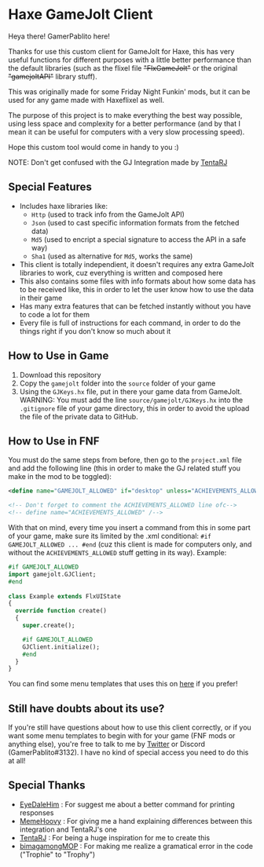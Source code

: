 # Haxe GameJolt Client

Heya there! GamerPablito here!

Thanks for use this custom client for GameJolt for Haxe, this has very useful functions for different purposes with a little better performance than the default libraries (such as the flixel file ~~"FlxGameJolt"~~ or the original ~~"gamejoltAPI"~~ library stuff).

This was originally made for some Friday Night Funkin' mods, but it can be used for any game made with Haxeflixel as well.

The purpose of this project is to make everything the best way possible, using less space and complexity for a better performance (and by that I mean it can be useful for computers with a very slow processing speed).

Hope this custom tool would come in handy to you :)

NOTE: Don't get confused with the GJ Integration made by [TentaRJ](https://github.com/TentaRJ/GameJolt-FNF-Integration)

## Special Features
- Includes haxe libraries like:
  - `Http` (used to track info from the GameJolt API)
  - `Json` (used to cast specific information formats from the fetched data)
  - `Md5` (used to encript a special signature to access the API in a safe way)
  - `Sha1` (used as alternative for `Md5`, works the same)
- This client is totally independient, it doesn't requires any extra GameJolt libraries to work, cuz everything is written and composed here
- This also contains some files with info formats about how some data has to be received like, this in order to let the user know how to use the data in their game
- Has many extra features that can be fetched instantly without you have to code a lot for them
- Every file is full of instructions for each command, in order to do the things right if you don't know so much about it

## How to Use in Game
1. Download this repository
2. Copy the `gamejolt` folder into the `source` folder of your game
3. Using the `GJKeys.hx` file, put in there your game data from GameJolt.<br>WARNING: You must add the line `source/gamejolt/GJKeys.hx` into the `.gitignore` file of your game directory, this in order to avoid the upload the file of the private data to GitHub.

## How to Use in FNF
You must do the same steps from before, then go to the `project.xml` file and add the following line (this in order to make the GJ related stuff you make in the mod to be toggled):

```xml
<define name="GAMEJOLT_ALLOWED" if="desktop" unless="ACHIEVEMENTS_ALLOWED" />

<!-- Don't forget to comment the ACHIEVEMENTS_ALLOWED line ofc-->
<!-- define name="ACHIEVEMENTS_ALLOWED" /-->
```

With that on mind, every time you insert a command from this in some part of your game, make sure its limited by the .xml conditional: `#if GAMEJOLT_ALLOWED ... #end` (cuz this client is made for computers only, and without the `ACHIEVEMENTS_ALLOWED` stuff getting in its way).
Example:
```haxe
#if GAMEJOLT_ALLOWED
import gamejolt.GJClient;
#end
  
class Example extends FlxUIState
{
  override function create()
  {
    super.create();

    #if GAMEJOLT_ALLOWED
    GJClient.initialize();
    #end
  }
}
```

You can find some menu templates that uses this on [here](https://github.com/GamerPablito/FNF-GameJolt-Menus) if you prefer!

## Still have doubts about its use?
If you're still have questions about how to use this client correctly, or if you want some menu templates to begin with for your game (FNF mods or anything else), you're free to talk to me by [Twitter](https://twitter.com/GamerPablito1) or Discord (GamerPablito#3132). I have no kind of special access you need to do this at all!

## Special Thanks
- [EyeDaleHim](https://github.com/EyeDaleHim) : For suggest me about a better command for printing responses
- [MemeHoovy](https://github.com/MemeHovy) : For giving me a hand explaining differences between this integration and TentaRJ's one
- [TentaRJ](https://github.com/TentaRJ) : For being a huge inspiration for me to create this
- [bimagamongMOP](https://bimagamongmopmain.carrd.co/) : For making me realize a gramatical error in the code ("Trophie" to "Trophy")
